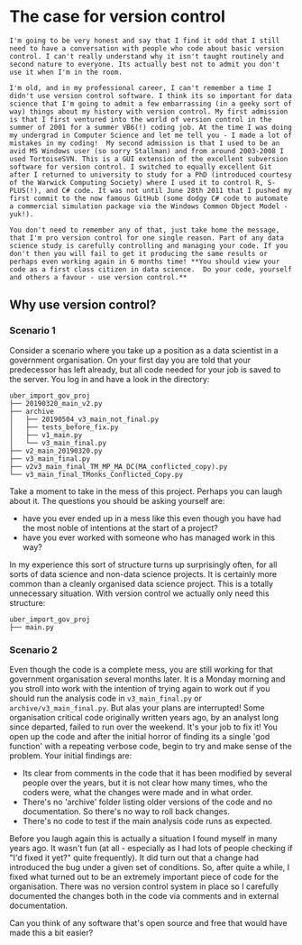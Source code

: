 # The case for version control

```{admonition} "Wait.. you DON'T use version control for your code?!"
I'm going to be very honest and say that I find it odd that I still need to have a conversation with people who code about basic version control. I can't really understand why it isn't taught routinely and second nature to everyone. Its actually best not to admit you don't use it when I'm in the room.  

I'm old, and in my professional career, I can't remember a time I didn't use version control software. I think its so important for data science that I'm going to admit a few embarrassing (in a geeky sort of way) things about my history with version control. My first admission is that I first ventured into the world of version control in the summer of 2001 for a summer VB6(!) coding job. At the time I was doing my undergrad in Computer Science and let me tell you - I made a lot of mistakes in my coding!  My second admission is that I used to be an avid MS Windows user (so sorry Stallman) and from around 2003-2008 I used TortoiseSVN. This is a GUI extension of the excellent subversion software for version control. I switched to equally excellent Git after I returned to university to study for a PhD (introduced courtesy of the Warwick Computing Society) where I used it to control R, S-PLUS(!), and C# code. It was not until June 28th 2011 that I pushed my first commit to the now famous GitHub (some dodgy C# code to automate a commercial simulation package via the Windows Common Object Model - yuk!).  

You don't need to remember any of that, just take home the message, that I'm pro version control for one single reason. Part of any data science study is carefully controlling and managing your code. If you don't then you will fail to get it producing the same results or perhaps even working again in 6 months time! **You should view your code as a first class citizen in data science.  Do your code, yourself and others a favour - use version control.**
```

## Why use version control?

### Scenario 1

Consider a scenario where you take up a position as a data scientist in a government organisation.  On your first day you are told that your predecessor has left already, but all code needed for your job is saved to the server.  You log in and have a look in the directory:

```
uber_import_gov_proj
├── 20190320_main_v2.py
├── archive
│   ├── 20190504_v3_main_not_final.py
│   ├── tests_before_fix.py
│   ├── v1_main.py
│   └── v3_main_final.py
├── v2_main_20190320.py
├── v3_main_final.py
├── v2v3_main_final_TM_MP_MA_DC(MA_conflicted_copy).py
└── v3_main_final_TMonks_Conflicted_Copy.py
```
Take a moment to take in the mess of this project.  Perhaps you can laugh about it.  The questions you should be asking yourself are:

* have you ever ended up in a mess like this even though you have had the most noble of intentions at the start of a project?
* have you ever worked with someone who has managed work in this way?

In my experience this sort of structure turns up surprisingly often, for all sorts of data science and non-data science projects.  It is certainly more common than a cleanly organised data science project.  This is a totally unnecessary situation.  With version control we actually only need this structure:

```
uber_import_gov_proj
├── main.py
```

### Scenario 2

Even though the code is a complete mess, you are still working for that government organisation several months later.  It is a Monday morning and you stroll into work with the intention of trying again to work out if you should run the analysis code in `v3_main_final.py` or `archive/v3_main_final.py`.  But alas your plans are interrupted!  Some organisation critical code originally written years ago, by an analyst long since departed, failed to run over the weekend. It's your job to fix it!  You open up the code and after the initial horror of finding its a single 'god function' with a repeating verbose code, begin to try and make sense of the problem.  Your initial findings are:

* Its clear from comments in the code that it has been modified by several people over the years, but it is not clear how many times, who the coders were, what the changes were made and in what order.  
* There's no 'archive' folder listing older versions of the code and no documentation.  So there's no way to roll back changes.
* There's no code to test if the main analysis code runs as expected.

Before you laugh again this is actually a situation I found myself in many years ago. It wasn't fun (at all - especially as I had lots of people checking if "I'd fixed it yet?" quite frequently). It did turn out that a change had introduced the bug under a given set of conditions. So, after quite a while, I fixed what turned out to be an extremely important piece of code for the organisation.  There was no version control system in place so I carefully documented the changes both in the code via comments and in external documentation. 

Can you think of any software that's open source and free that would have made this a bit easier?
